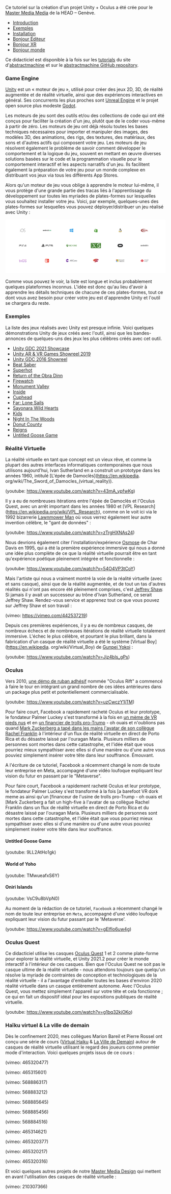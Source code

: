 Ce tutoriel sur la création d'un projet Unity + Oculus a été crée pour le [Master Media Media](https://www.hesge.ch/head/en/programs-research/master-arts-media-design) de la HEAD – Genève.

- [Introduction](#Game-Engine)
- [Exemples](#Exemples)
- [Installation](00_installation)
- [Bonjour Éditeur](02_hello-editor)
- [Bonjour XR](03_hello-xr)
- [Bonjour monde](04_hello-world)

Ce didacticiel est disponible à la fois sur les [tutorials](https://abstractmachine.net/tutorials) du site d'[abstractmachine](https://abstractmachine.net/tutorials) et sur le [abstractmachine GitHub repository](https://github.com/abstractmachine/head-media-design-oculus).

### Game Engine

[Unity](https://unity.com/) est un « moteur de jeu », utilisé pour créer des jeux 2D, 3D, de réalité augmentée et de réalité virtuelle, ainsi que des expériences interactives en général. Ses concurrents les plus proches sont [Unreal Engine](https://www.unrealengine.com/en-US/) et le projet open source plus modeste [Godot](https://godotengine.org).

Les moteurs de jeu sont des outils et/ou des collections de code qui ont été conçus pour faciliter la création d'un jeu, plutôt que de le coder vous-même à partir de zéro. Les moteurs de jeu ont déjà résolu toutes les bases techniques nécessaires pour importer et manipuler des images, des modèles 3D, des animations, des rigs, des textures, des matériaux, des sons et d'autres actifs qui composent votre jeu. Les moteurs de jeu résolvent également le problème de savoir comment développer le comportement et la logique du jeu, souvent en mettant en œuvre diverses solutions basées sur le code et la programmation visuelle pour le comportement interactif et les aspects narratifs d'un jeu. Ils facilitent également la préparation de votre jeu pour un monde complexe en distribuant vos jeux via tous les différents App Stores.

Alors qu'un moteur de jeu vous oblige à apprendre le moteur lui-même, il vous protège d'une grande partie des tracas liés à l'apprentissage du développement sur toutes les myriades de plates-formes sur lesquelles vous souhaitez installer votre jeu. Voici, par exemple, quelques-unes des plates-formes sur lesquelles vous pouvez déployer/distribuer un jeu réalisé avec Unity :

![Unity Platforms](unity-platforms.png)

Comme vous pouvez le voir, la liste est longue et inclus probablement quelques plateformes inconnus. L'idée est donc qu'au lieu d'avoir à apprendre les détails techniques de chacune de ces plates-formes, tout ce dont vous avez besoin pour créer votre jeu est d'apprendre Unity et l'outil se chargera du reste.

### Exemples

La liste des jeux réalisés avec Unity est presque infinie. Voici quelques démonstrations Unity de jeux créés avec l'outil, ainsi que les bandes-annonces de quelques-uns des jeux les plus célèbres créés avec cet outil.

- [Unity GDC 2021 Showcase](https://www.youtube.com/watch?v=na7EMenl2lY)
- [Unity AR & VR Games Showreel 2019](https://www.youtube.com/watch?v=zNMlglRyRSo)
- [Unity GDC 2016 Showreel](https://www.youtube.com/watch?v=8lWpnvNxs8k)
- [Beat Saber](https://www.youtube.com/watch?v=vL39Sg2AqWg)
- [Superhot](https://www.youtube.com/watch?v=A1jothqmqHw)
- [Return of the Obra Dinn](https://www.youtube.com/watch?v=ILolesm8kFY)
- [Firewatch](https://www.youtube.com/watch?v=HdUYYnfRdl8)
- [Monument Valley](https://www.youtube.com/watch?v=tW2KUxyq8Vg)
- [Inside](https://www.youtube.com/watch?v=op4G1--kb-g)
- [Cuphead](https://www.youtube.com/watch?v=NN-9SQXoi50)
- [Far: Lone Sails](https://www.youtube.com/watch?v=_QiC8pNfYl4)
- [Sayonara Wild Hearts](https://www.youtube.com/watch?v=F-RyxYcxSQ4)
- [Kids](https://www.youtube.com/watch?v=GAyvZ22AxNw)
- [Night In The Woods](https://www.youtube.com/watch?v=Aj_rrFIWpnI)
- [Donut County](https://www.youtube.com/watch?v=NWt1GPkfzkM)
- [Reigns](https://www.youtube.com/watch?v=lcOYlTbl-as)
- [Untitled Goose Game](https://www.youtube.com/watch?v=9LL2AtHo1gk)

### Réalité Virtuelle
La réalité virtuelle en tant que concept est un vieux rêve, et comme la plupart des autres interfaces informatiques contemporaines que nous utilisons aujourd'hui, Ivan Sutherland en a construit un prototype dans les années 1960, intitulé [L'épée de Damoclès](https://en.wikipedia. org/wiki/The_Sword_of_Damocles_(virtual_reality)).

(youtube: https://www.youtube.com/watch?v=43mA_ypfwKg)

Il y a eu de nombreuses itérations entre l'épée de Damoclès et l'Oculus Quest, avec un arrêt important dans les années 1980 et [VPL Research] (https://en.wikipedia.org/wiki/VPL_Research), comme on le voit ici via le 1992 bizarrerie [Lawnmower Man](https://en.wikipedia.org/wiki/The_Lawnmower_Man_(film)) où vous verrez également leur autre invention célèbre, le "gant de données" :

(youtube: https://www.youtube.com/watch?v=zTrgHXNAs24)

Nous devrions également citer l'installation/expérience [Osmose](http://www.medienkunstnetz.de/works/osmose/) de Char Davis en 1995, qui a été la première expérience immersive qui nous a donné une idée plus complète de ce que la réalité virtuelle pourrait être en tant qu'expérience poétique pleinement intégrée et fonctionnelle :

(youtube: https://www.youtube.com/watch?v=54O4VP3tCoY)

Mais l'artiste qui nous a vraiment montré la voie de la réalité virtuelle (avec et sans casque), ainsi que de la réalité augmentée, et de tout un tas d'autres réalités qui n'ont pas encore été pleinement comprises, c'est [Jeffrey Shaw](https://en.wikipedia.org/wiki/Jeffrey_Shaw). Si jamais il y avait un successeur au trône d'Ivan Sutherland, ce serait Jeffrey Shaw. Rendez-vous service et apprenez tout ce que vous pouvez sur Jeffrey Shaw et son travail :

(vimeo: https://vimeo.com/442537219)

Depuis ces premières expériences, il y a eu de nombreux casques, de nombreux échecs et de nombreuses itérations de réalité virtuelle totalement immersive. L'échec le plus célèbre, et pourtant le plus brillant, dans la fabrication d'un casque de réalité virtuelle a été le système [Virtual Boy](https://en.wikipedia. org/wiki/Virtual_Boy) de [Gunpei Yokoi](https://fr.wikipedia.org/wiki/Gunpei_Yokoi) :

(youtube: https://www.youtube.com/watch?v=Jjz4bls_gPs)

### Oculus
Vers 2010, [une démo de ruban adhésif](https://arstechnica.com/gaming/2012/09/virtual-realitys-time-to-shine-hands-on-with-the-oculus-rift/) nommée "Oculus Rift" a commencé à faire le tour en intégrant un grand nombre de ces idées antérieures dans un package plus petit et potentiellement commercialisable.

(youtube: https://www.youtube.com/watch?v=uzCwczY1jTM)

Pour faire court, Facebook a rapidement racheté Oculus et leur prototype, le fondateur Palmer Luckey s'est transformé à la fois en [un mème de VR pieds nus](https://knowyourmeme.com/memes/times-virtual-reality-magazine-cover) et en [un financier de trolls pro-Trump](https://www.theverge.com/2016/9/23/13025422/palmer-luckey-oculus-founder-funding-donald-trump-trolls) - oh ouais et n'oublions pas quand [Mark Zuckerberg a tapé dans les mains l'avatar de son collègue Rachel Franklin](https://www.theverge.com/2017/10/9/16450346/zuckerberg-facebook-spaces-puerto-rico-virtual-reality-hurricane) à l'intérieur d'un flux de réalité virtuelle en direct de Porto Rica et du désastre laissé par l'ouragan Maria. Plusieurs milliers de personnes sont mortes dans cette catastrophe, et l'idée était que vous pourriez mieux sympathiser avec elles si d'une manière ou d'une autre vous pouviez simplement insérer votre tête dans leur souffrance. Émouvant.

A l'écriture de ce tutoriel, Facebook a récemment changé le nom de toute leur entreprise en Meta, accompagné d'une vidéo loufoque expliquant leur vision du futur en passant par le "Metaverse".

Pour faire court, Facebook a rapidement racheté Oculus et leur prototype, le fondateur Palmer Luckey s'est transformé à la fois [a barefoot VR dork meme as ainsi qu'un [financeur de l'usine de trolls pro-Trump - oh ouais et [Mark Zuckerberg a fait un high-five à l'avatar de sa collègue Rachel Franklin dans un flux de réalité virtuelle en direct de Porto Rica et du désastre laissé par l'ouragan Maria. Plusieurs milliers de personnes sont mortes dans cette catastrophe, et l'idée était que vous pourriez mieux sympathiser avec elles si d'une manière ou d'une autre vous pouviez simplement insérer votre tête dans leur souffrance.

#### Untitled Goose Game
(youtube: 9LL2AtHo1gk)

#### World of Yoho
(youtube: TMwueafxS6Y)

#### Oniri Islands
(youtube: VsC9u8bVpN0)

Au moment de la rédaction de ce tutoriel, `Facebook` a récemment changé le nom de toute leur entreprise en `Meta`, accompagné d'une vidéo loufoque expliquant leur vision du futur passant par le 'Metaverse'.

(youtube: https://www.youtube.com/watch?v=gElfIo6uw4g)

### Oculus Quest
Ce didacticiel utilise les casques [Oculus Quest](https://www.oculus.com/quest-2/) 1 et 2 comme plate-forme pour explorer la réalité virtuelle, et Unity 2021.2 pour créer le monde interactif à l'intérieur de ces casques. Bien que l'Oculus Quest ne soit pas le casque ultime de la réalité virtuelle - nous attendons toujours que quelqu'un résolve la myriade de contraintes de conception et technologiques de la réalité virtuelle - il a l'avantage d'emballer toutes les bases d'environ 2020 réalité virtuelle dans un casque entièrement autonome. Avec l'Oculus Quest, vous mettez simplement l'appareil sur votre tête et cela fonctionne ; ce qui en fait un dispositif idéal pour les expositions publiques de réalité virtuelle.

(youtube: https://www.youtube.com/watch?v=g1bq32kjOKo)

### Haïku virtuel & La ville de demain
Dès le confinement 2020, mes collègues Marion Bareil et Pierre Rossel ont conçu une série de cours ([Virtual Haiku](https://www.hesge.ch/head/projet/master-media-design-virtual-haiku) & [La Ville de Demain](https://www.hesge.ch/head/projet/workshop-vr-imaginer-ville-demain)) autour de casques de réalité virtuelle utilisant le regard des joueurs comme premier mode d'interaction. Voici quelques projets issus de ce cours :

(vimeo: 465320477)

(vimeo: 465315601)

(vimeo: 568886317)

(vimeo: 568883212)

(vimeo: 568885645)

(vimeo: 568885456)

(vimeo: 568884516)

(vimeo: 465314621)

(vimeo: 465320377)

(vimeo: 465320217)

(vimeo: 465320316)

Et voici quelques autres projets de notre [Master Media Design](https://www.hesge.ch/head/en/programs-research/master-arts-media-design) qui mettent en avant l'utilisation des casques de réalité virtuelle :

(vimeo: 210307366)
